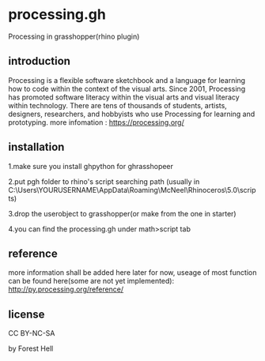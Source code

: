 # processing.gh
Processing in grasshopper(rhino plugin)
## introduction
Processing is a flexible software sketchbook and a language for learning how to code within the context of the visual arts. Since 2001, Processing has promoted software literacy within the visual arts and visual literacy within technology. There are tens of thousands of students, artists, designers, researchers, and hobbyists who use Processing for learning and prototyping. 
more infomation : https://processing.org/
## installation
1.make sure you install ghpython for ghrasshopeer

2.put pgh folder to rhino's script searching path (usually in C:\Users\YOURUSERNAME\AppData\Roaming\McNeel\Rhinoceros\5.0\scripts)

3.drop the userobject to grasshopper(or make from the one in starter)

4.you can find the processing.gh under math>script tab
## reference
more information shall be added here later
for now, useage of most function can be found here(some are not yet implemented): http://py.processing.org/reference/
## license
CC BY-NC-SA

by Forest Hell
